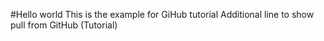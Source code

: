 #Hello world
This is the example for GiHub tutorial
Additional line to show pull from GitHub (Tutorial)
